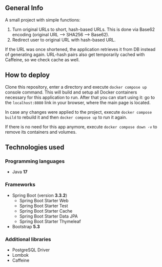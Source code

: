 ## General Info

A small project with simple functions: 
1. Turn original URLs to short, hash-based URLs. This is done via Base62 encoding (original URL --> SHA256 --> Base62).
2. Redirect user to original URL with hash-based URL.

If the URL was once shortened, the application retrieves it from DB instead of generating again. URL-hash pairs also get temporarily cached with Caffeine, so we check cache as well.

## How to deploy

Clone this repository, enter a directory and execute ```docker compose up``` console command. This will build and setup all Docker containers necessary for this application to run. After that you can start using it: go to the ```localhost:8080``` link in your browser, where the main page is located.

In case any changes were applied to the project, execute ```docker compose build``` to rebuild it and then ```docker compose up``` to run it again.

If there is no need for this app anymore, execute ```docker compose down -v``` to remove its containers and volumes.

## Technologies used

### Programming languages
- Java **17**

### Frameworks
- Spring Boot (version **3.3.2**)
  - Spring Boot Starter Web
  - Spring Boot Starter Test
  - Spring Boot Starter Cache
  - Spring Boot Starter Data JPA
  - Spring Boot Starter Thymeleaf
- Bootstrap **5.3**
 
### Additional libraries
- PostgreSQL Driver
- Lombok
- Caffeine

